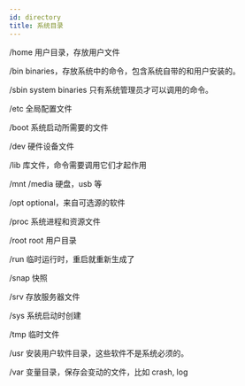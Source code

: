 ```yaml
---
id: directory
title: 系统目录
---
```


/home 用户目录，存放用户文件

/bin binaries，存放系统中的命令，包含系统自带的和用户安装的。

/sbin system binaries 只有系统管理员才可以调用的命令。

/etc 全局配置文件

/boot 系统启动所需要的文件

/dev 硬件设备文件

/lib 库文件，命令需要调用它们才起作用

/mnt /media 硬盘，usb 等

/opt optional，来自可选源的软件

/proc 系统进程和资源文件

/root root 用户目录

/run 临时运行时，重启就重新生成了

/snap 快照

/srv 存放服务器文件

/sys 系统启动时创建

/tmp 临时文件

/usr 安装用户软件目录，这些软件不是系统必须的。

/var 变量目录，保存会变动的文件，比如 crash, log

